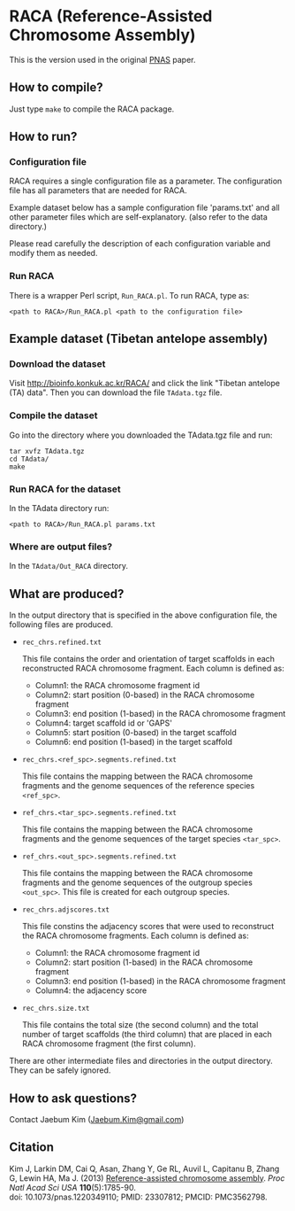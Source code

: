 RACA (Reference-Assisted Chromosome Assembly)
=============================================

This is the version used in the original [PNAS][PNAS] paper.


How to compile?
---------------

Just type `make` to compile the RACA package.


How to run?
-----------

### Configuration file

RACA requires a single configuration file as a parameter. 
The configuration file has all parameters that are needed for RACA.

Example dataset below has a sample configuration file 'params.txt' 
and all other parameter files which are self-explanatory.
(also refer to the data directory.) 

Please read carefully the description of each configuration variable 
and modify them as needed. 


### Run RACA 

There is a wrapper Perl script, `Run_RACA.pl`. To run RACA, type as:

    <path to RACA>/Run_RACA.pl <path to the configuration file> 
 
Example dataset (Tibetan antelope assembly)
-------------------------------------------

### Download the dataset

Visit http://bioinfo.konkuk.ac.kr/RACA/ and click the 
link "Tibetan antelope (TA) data". Then you can download the file 
`TAdata.tgz` file. 

### Compile the dataset

Go into the directory where you downloaded the TAdata.tgz file and run:

    tar xvfz TAdata.tgz
    cd TAdata/
    make

### Run RACA for the dataset

In the TAdata directory run:

    <path to RACA>/Run_RACA.pl params.txt

### Where are output files?

In the `TAdata/Out_RACA` directory.
		

What are produced?
------------------

In the output directory that is specified in the above configuration file, 
the following files are produced.

- `rec_chrs.refined.txt `

    This file contains the order and orientation of target scaffolds in 
    each reconstructed RACA chromosome fragment. Each column is defined 
    as:  

    +  Column1: the RACA chromosome fragment id
    +  Column2: start position (0-based) in the RACA chromosome fragment
    +  Column3: end position (1-based) in the RACA chromosome fragment 
    +  Column4: target scaffold id or 'GAPS'
    +  Column5: start position (0-based) in the target scaffold
    +  Column6: end position (1-based) in the target scaffold

- `rec_chrs.<ref_spc>.segments.refined.txt`

    This file contains the mapping between the RACA chromosome fragments 
    and the genome sequences of the reference species `<ref_spc>`. 

- `ref_chrs.<tar_spc>.segments.refined.txt`
    
    This file contains the mapping between the RACA chromosome fragments 
    and the genome sequences of the target species `<tar_spc>`. 

- `ref_chrs.<out_spc>.segments.refined.txt`
    
    This file contains the mapping between the RACA chromosome fragments 
    and the genome sequences of the outgroup species `<out_spc>`. This file 
    is created for each outgroup species. 

- `rec_chrs.adjscores.txt`

    This file constins the adjacency scores that were used to reconstruct 
    the RACA chromosome fragments. Each column is defined as:

    +  Column1: the RACA chromosome fragment id
    +  Column2: start position (1-based) in the RACA chromosome fragment
    +  Column3: end position (1-based) in the RACA chromosome fragment 
    +  Column4: the adjacency score

- `rec_chrs.size.txt`

    This file contains the total size (the second column) and the total 
    number of target scaffolds (the third column) that are placed in each 
    RACA chromosome fragment (the first column).  

There are other intermediate files and directories in the output directory.
They can be safely ignored.  

How to ask questions?
---------------------

Contact Jaebum Kim (Jaebum.Kim@gmail.com)

Citation
--------

Kim J, Larkin DM, Cai Q, Asan, Zhang Y, Ge RL, Auvil L, Capitanu B, Zhang G,
Lewin HA, Ma J. (2013) [Reference-assisted chromosome assembly][PNAS].
 _Proc Natl Acad Sci USA_ **110**(5):1785-90.<br/>
doi: 10.1073/pnas.1220349110; PMID: 23307812; PMCID: PMC3562798.

[PNAS]: https://www.pnas.org/content/110/5/1785
